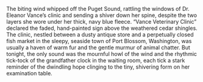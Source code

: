 The biting wind whipped off the Puget Sound, rattling the windows of Dr. Eleanor Vance’s clinic and sending a shiver down her spine, despite the two layers she wore under her thick, navy blue fleece.  “Vance Veterinary Clinic” declared the faded, hand-painted sign above the weathered cedar shingles. The clinic, nestled between a dusty antique store and a perpetually closed fish market in the sleepy, seaside town of Port Blossom, Washington, was usually a haven of warm fur and the gentle murmur of animal chatter. But tonight, the only sound was the mournful howl of the wind and the rhythmic tick-tock of the grandfather clock in the waiting room, each tick a stark reminder of the dwindling hope clinging to the tiny, shivering form on her examination table.
